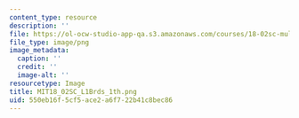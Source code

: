 ```yaml
---
content_type: resource
description: ''
file: https://ol-ocw-studio-app-qa.s3.amazonaws.com/courses/18-02sc-multivariable-calculus-fall-2010/550eb16f5cf5ace2a6f722b41c8bec86_MIT18_02SC_L1Brds_1th.png
file_type: image/png
image_metadata:
  caption: ''
  credit: ''
  image-alt: ''
resourcetype: Image
title: MIT18_02SC_L1Brds_1th.png
uid: 550eb16f-5cf5-ace2-a6f7-22b41c8bec86
---
```

